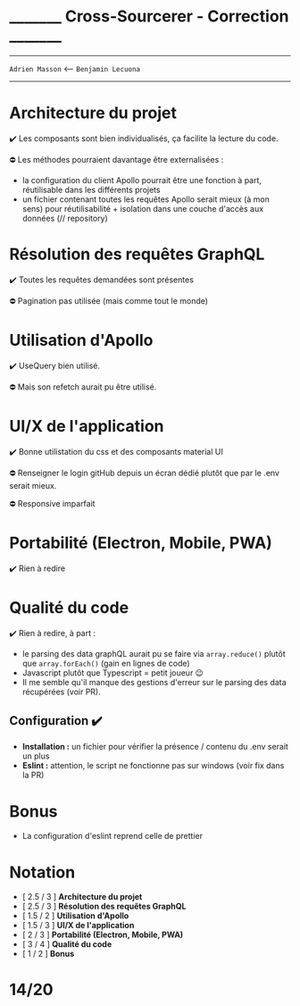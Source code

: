 # _______ Cross-Sourcerer - Correction _______

---
`Adrien Masson` <-- `Benjamin Lecuona`

---

# Architecture du projet

✔️ Les composants sont bien individualisés, ça facilite la lecture du code.

⛔️ Les méthodes pourraient davantage être externalisées :
* la configuration du client Apollo pourrait être une fonction à part, réutilisable dans les différents projets
* un fichier contenant toutes les requêtes Apollo serait mieux (à mon sens) pour réutilisabilité + isolation dans une couche d'accès aux données (// repository)

# Résolution des requêtes GraphQL

✔️ Toutes les requêtes demandées sont présentes

⛔️ Pagination pas utilisée (mais comme tout le monde)

# Utilisation d'Apollo

✔️ UseQuery bien utilisé.

⛔️ Mais son refetch aurait pu être utilisé.


# UI/X de l'application 

✔️ Bonne utilistation du css et des composants material UI

⛔️ Renseigner le login gitHub depuis un écran dédié plutôt que par le .env serait mieux.

⛔️ Responsive imparfait

# Portabilité (Electron, Mobile, PWA)

✔️ Rien à redire


# Qualité du code 

✔️ Rien à redire, à part :
* le parsing des data graphQL aurait pu se faire via `array.reduce()` plutôt que `array.forEach()` (gain en lignes de code)
* Javascript plutôt que Typescript = petit joueur 😉
* Il me semble qu'il manque des gestions d'erreur sur le parsing des data récupérées (voir PR).

## Configuration ✔️

* **Installation :** un fichier pour vérifier la présence / contenu du .env serait un plus
* **Eslint :** attention, le script ne fonctionne pas sur windows (voir fix dans la PR)

# Bonus

* La configuration d'eslint reprend celle de prettier


# Notation
- [ 2.5 / 3 ] **Architecture du projet** 
- [ 2.5 / 3 ]  **Résolution des requêtes GraphQL**
- [ 1.5 / 2 ]  **Utilisation d'Apollo**
- [ 1.5 / 3 ] **UI/X de l'application**
- [ 2 / 3 ]  **Portabilité (Electron, Mobile, PWA)**
- [ 3 / 4 ]  **Qualité du code**
- [ 1 / 2 ]  **Bonus**

# 14/20
